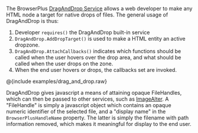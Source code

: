 The BrowserPlus [DragAndDrop Service](/explore/?s=DragAndDrop) allows a web developer to make any HTML node a target for
native drops of files. The general usage of DragAndDrop is thus:

1. Developer `requires()` the DragAndDrop built-in service
2. `DragAndDrop.AddDropTarget()` is used to make a HTML entity an active dropzone.
3. `DragAndDrop.AttachCallbacks()` indicates which functions should be called when the user hovers over the drop area, and what should be called when the user drops on the zone.
4. When the end user hovers or drops, the callbacks set are invoked.

@{include examples/drag_and_drop.raw}

DragAndDrop gives javascript a means of attaining opaque FileHandles, which can then be passed to other services, such as
[ImageAlter](/explore/?s=ImageAlter). A "FileHandle" is simply a javascript object which contains an opaque numeric
identifier of the selected file, and a "display name" in the `BrowserPlusHandleName` property. The latter is simply the
filename with path information removed, which makes it meaningful for display to the end user.

